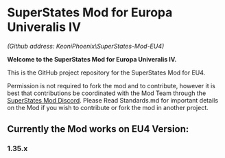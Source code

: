 # SuperStates Mod for Europa Univeralis IV #
_(Github address: KeoniPhoenix\SuperStates-Mod-EU4\)_

**Welcome to the SuperStates Mod for Europa Univeralis IV.**

This is the GitHub project repository for the SuperStates Mod for EU4.

Permission is not required to fork the mod and to contribute, however it is best that contributions be coordinated with the Mod Team through the [SuperStates Mod Discord](https://discord.gg/VEGVPqb). Please Read Standards.md for important details on the Mod if you wish to contribute or fork the mod in another project.

## Currently the Mod works on EU4 Version: ##
### 1.35.x ###

